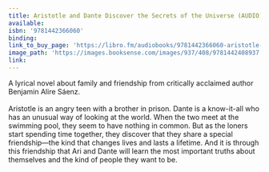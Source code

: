 ```yaml
---
title: Aristotle and Dante Discover the Secrets of the Universe (AUDIO)
available:
isbn: '9781442366060'
binding:
link_to_buy_page: 'https://libro.fm/audiobooks/9781442366060-aristotle-and-dante-discover-the-secrets-of-the-universe?bookstore=brooklinebooksmith'
image_path: 'https://images.booksense.com/images/937/408/9781442408937.jpg'
link:
---
```



A lyrical novel about family and friendship from critically acclaimed author Benjamin Alire Sáenz.
<br>
<br>Aristotle is an angry teen with a brother in prison. Dante is a know-it-all who has an unusual way of looking at the world. When the two meet at the swimming pool, they seem to have nothing in common. But as the loners start spending time together, they discover that they share a special friendship—the kind that changes lives and lasts a lifetime. And it is through this friendship that Ari and Dante will learn the most important truths about themselves and the kind of people they want to be.